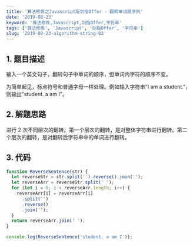 ```yaml
---
title: '算法修炼之Javascript版剑指Offer - 翻转单词顺序列'
date: '2019-08-23'
keyword: '算法修炼,Javascript,剑指Offer,字符串'
tags: ['算法修炼', 'Javascript', '剑指Offer', '字符串']
slug: '2019-08-23-algorithm-string-03'
---
```


## 1. 题目描述

输入一个英文句子，翻转句子中单词的顺序，但单词内字符的顺序不变。

为简单起见，标点符号和普通字母一样处理。例如输入字符串"I am a student."，则输出"student. a am I"。

## 2. 解题思路

进行 2 次不同层次的翻转。第一个层次的翻转，是对整体字符串进行翻转。第二个层次的翻转，是对翻转后字符串中的单词进行翻转。

## 3. 代码

```javascript
function ReverseSentence(str) {
  let reverseStr = str.split('').reverse().join('');
  let reverseArr = reverseStr.split(' ');
  for (let i = 0; i < reverseArr.length; i++) {
    reverseArr[i] = reverseArr[i]
      .split('')
      .reverse()
      .join('');
  }
  return reverseArr.join(' ');
}

console.log(ReverseSentence('student. a am I'));
```

